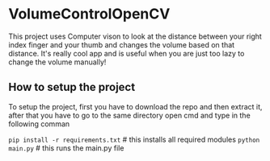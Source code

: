 # VolumeControlOpenCV

This project uses Computer vison to look at the distance between your right index finger and your thumb and changes the volume based on that distance. It's really cool app and is
useful when you are just too lazy to change the volume manually!

## How to setup the project
To setup the project, first you have to download the repo and then extract it, after that you have to go to the same directory open cmd and type in the following comman

```pip install -r requirements.txt``` # this installs all required modules
```python main.py``` # this runs the main.py file
